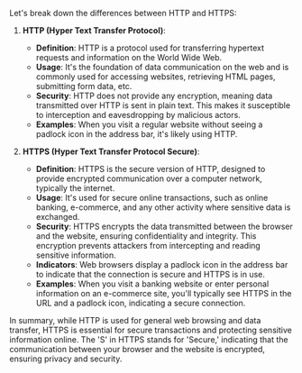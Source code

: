 Let's break down the differences between HTTP and HTTPS:

1. **HTTP (Hyper Text Transfer Protocol)**:
   - **Definition**: HTTP is a protocol used for transferring hypertext requests and information on the World Wide Web.
   - **Usage**: It's the foundation of data communication on the web and is commonly used for accessing websites, retrieving HTML pages, submitting form data, etc.
   - **Security**: HTTP does not provide any encryption, meaning data transmitted over HTTP is sent in plain text. This makes it susceptible to interception and eavesdropping by malicious actors.
   - **Examples**: When you visit a regular website without seeing a padlock icon in the address bar, it's likely using HTTP.

2. **HTTPS (Hyper Text Transfer Protocol Secure)**:
   - **Definition**: HTTPS is the secure version of HTTP, designed to provide encrypted communication over a computer network, typically the internet.
   - **Usage**: It's used for secure online transactions, such as online banking, e-commerce, and any other activity where sensitive data is exchanged.
   - **Security**: HTTPS encrypts the data transmitted between the browser and the website, ensuring confidentiality and integrity. This encryption prevents attackers from intercepting and reading sensitive information.
   - **Indicators**: Web browsers display a padlock icon in the address bar to indicate that the connection is secure and HTTPS is in use.
   - **Examples**: When you visit a banking website or enter personal information on an e-commerce site, you'll typically see HTTPS in the URL and a padlock icon, indicating a secure connection.

In summary, while HTTP is used for general web browsing and data transfer, HTTPS is essential for secure transactions and protecting sensitive information online. The 'S' in HTTPS stands for 'Secure,' indicating that the communication between your browser and the website is encrypted, ensuring privacy and security.